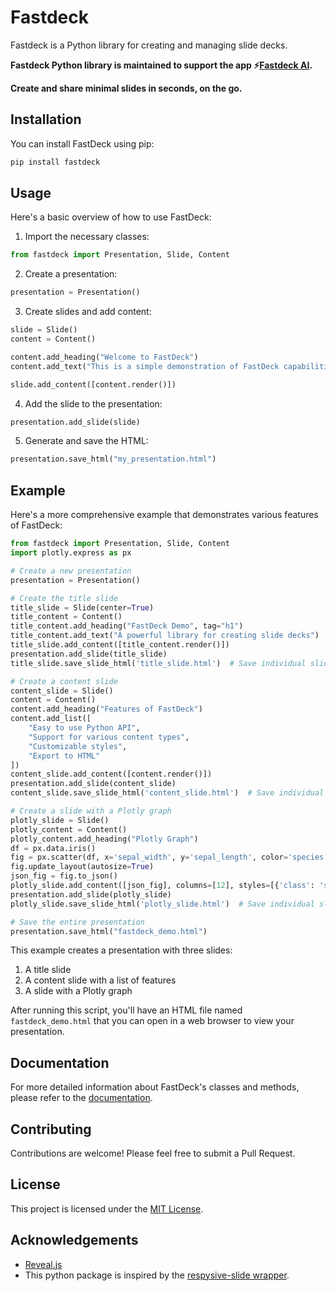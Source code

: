 # Fastdeck

Fastdeck is a Python library for creating and managing slide decks.

**Fastdeck Python library is maintained to support the app ⚡️[Fastdeck AI](https://fastdeckai.com).**

**Create and share minimal slides in seconds, on the go.**

## Installation

You can install FastDeck using pip:

```bash
pip install fastdeck
```

## Usage

Here's a basic overview of how to use FastDeck:

1. Import the necessary classes:

```python
from fastdeck import Presentation, Slide, Content
```

2. Create a presentation:

```python
presentation = Presentation()
```

3. Create slides and add content:

```python
slide = Slide()
content = Content()

content.add_heading("Welcome to FastDeck")
content.add_text("This is a simple demonstration of FastDeck capabilities.")

slide.add_content([content.render()])
```

4. Add the slide to the presentation:

```python
presentation.add_slide(slide)
```

5. Generate and save the HTML:

```python
presentation.save_html("my_presentation.html")
```

## Example

Here's a more comprehensive example that demonstrates various features of FastDeck:

```python
from fastdeck import Presentation, Slide, Content
import plotly.express as px

# Create a new presentation
presentation = Presentation()

# Create the title slide
title_slide = Slide(center=True)
title_content = Content()
title_content.add_heading("FastDeck Demo", tag="h1")
title_content.add_text("A powerful library for creating slide decks")
title_slide.add_content([title_content.render()])
presentation.add_slide(title_slide)
title_slide.save_slide_html('title_slide.html')  # Save individual slide

# Create a content slide
content_slide = Slide()
content = Content()
content.add_heading("Features of FastDeck")
content.add_list([
    "Easy to use Python API",
    "Support for various content types",
    "Customizable styles",
    "Export to HTML"
])
content_slide.add_content([content.render()])
presentation.add_slide(content_slide)
content_slide.save_slide_html('content_slide.html')  # Save individual slide

# Create a slide with a Plotly graph
plotly_slide = Slide()
plotly_content = Content()
plotly_content.add_heading("Plotly Graph")
df = px.data.iris()
fig = px.scatter(df, x='sepal_width', y='sepal_length', color='species', size='petal_length', hover_data=['petal_width'])
fig.update_layout(autosize=True)
json_fig = fig.to_json()
plotly_slide.add_content([json_fig], columns=[12], styles=[{'class': 'stretch'}])
presentation.add_slide(plotly_slide)
plotly_slide.save_slide_html('plotly_slide.html')  # Save individual slide

# Save the entire presentation
presentation.save_html("fastdeck_demo.html")
```

This example creates a presentation with three slides:
1. A title slide
2. A content slide with a list of features
3. A slide with a Plotly graph

After running this script, you'll have an HTML file named `fastdeck_demo.html` that you can open in a web browser to view your presentation.

## Documentation

For more detailed information about FastDeck's classes and methods, please refer to the [documentation](link_to_your_documentation).

## Contributing

Contributions are welcome! Please feel free to submit a Pull Request.

## License

This project is licensed under the [MIT License](LICENSE).

## Acknowledgements
- [Reveal.js](https://revealjs.com)
- This python package is inspired by the [respysive-slide wrapper](https://github.com/fbxyz/respysive-slide/tree/master).

